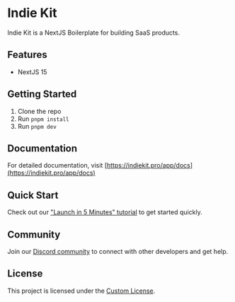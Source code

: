 # Indie Kit

Indie Kit is a NextJS Boilerplate for building SaaS products.

## Features

- NextJS 15

## Getting Started

1. Clone the repo
2. Run `pnpm install`
3. Run `pnpm dev`

## Documentation

For detailed documentation, visit [https://indiekit.pro/app/docs](https://indiekit.pro/app/docs)

## Quick Start

Check out our ["Launch in 5 Minutes" tutorial](https://indiekit.pro/app/docs/tutorials/launch-in-5-minutes) to get started quickly.

## Community

Join our [Discord community](https://indiekit.pro/app) to connect with other developers and get help.

## License

This project is licensed under the [Custom License](License.md).
